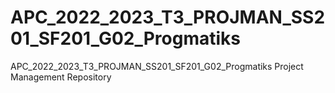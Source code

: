 # APC_2022_2023_T3_PROJMAN_SS201_SF201_G02_Progmatiks
APC_2022_2023_T3_PROJMAN_SS201_SF201_G02_Progmatiks Project Management Repository
